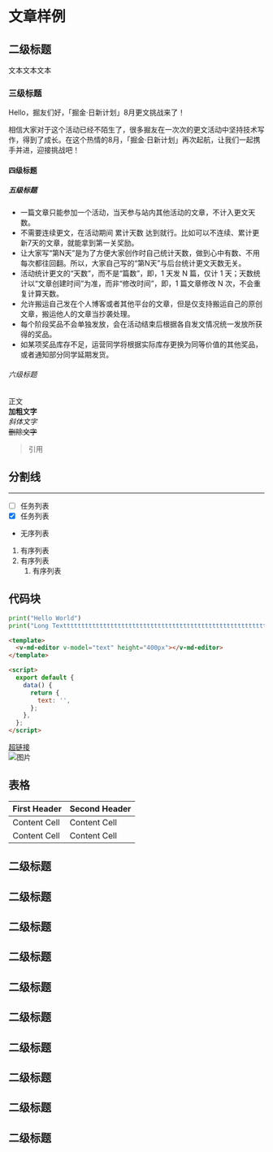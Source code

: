 # 文章样例
## 二级标题
文本文本文本
### 三级标题
Hello，掘友们好，「掘金·日新计划」8月更文挑战来了！

相信大家对于这个活动已经不陌生了，很多掘友在一次次的更文活动中坚持技术写作，得到了成长。在这个热情的8月，「掘金·日新计划」再次起航，让我们一起携手并进，迎接挑战吧！
#### 四级标题
##### 五级标题
- 一篇文章只能参加一个活动，当天参与站内其他活动的文章，不计入更文天数。
- 不需要连续更文，在活动期间 累计天数 达到就行。比如可以不连续、累计更新7天的文章，就能拿到第一关奖励。
- 让大家写“第N天”是为了方便大家创作时自己统计天数，做到心中有数、不用每次都往回翻。所以，大家自己写的“第N天”与后台统计更文天数无关。
- 活动统计更文的“天数”，而不是“篇数”，即，1 天发 N 篇，仅计 1 天；天数统计以“文章创建时间”为准，而非“修改时间”，即，1 篇文章修改 N 次，不会重复计算天数。
- 允许搬运自己发在个人博客或者其他平台的文章，但是仅支持搬运自己的原创文章，搬运他人的文章当抄袭处理。
- 每个阶段奖品不会单独发放，会在活动结束后根据各自发文情况统一发放所获得的奖品。
- 如某项奖品库存不足，运营同学将根据实际库存更换为同等价值的其他奖品，或者通知部分同学延期发货。
###### 六级标题
正文  
**加粗文字**  
*斜体文字*   
~~删除文字~~  
> 引用  

## 分割线  
------
- [ ] 任务列表
- [x] 任务列表
- 无序列表  
1. 有序列表
2. 有序列表
   1. 有序列表  

## 代码块  
```python
print("Hello World")
print("Long Textttttttttttttttttttttttttttttttttttttttttttttttttttttttttttttttttttt")
```  
```html
<template>
  <v-md-editor v-model="text" height="400px"></v-md-editor>
</template>

<script>
  export default {
    data() {
      return {
        text: '',
      };
    },
  };
</script>
```  
[超链接](https://markdown.com.cn/)  
![图片](https://markdown.com.cn/hero.png)  

## 表格
| First Header  | Second Header |
| ------------- | ------------- |
| Content Cell  | Content Cell  |
| Content Cell  | Content Cell  |

## 二级标题
## 二级标题
## 二级标题
## 二级标题
## 二级标题
## 二级标题
## 二级标题
## 二级标题
## 二级标题
## 二级标题

